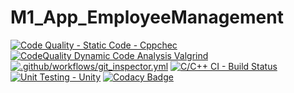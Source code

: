 # M1_App_EmployeeManagement

[![Code Quality - Static Code - Cppchec](https://github.com/RAshwin990/M1_App_Employee_Management/actions/workflows/c-cpp.yml/badge.svg)](https://github.com/RAshwin990/M1_App_Employee_Management/actions/workflows/c-cpp.yml)
[![CodeQuality Dynamic Code Analysis Valgrind](https://github.com/RAshwin990/M1_App_Employee_Management/actions/workflows/valgrind.yml/badge.svg)](https://github.com/RAshwin990/M1_App_Employee_Management/actions/workflows/valgrind.yml)
[![.github/workflows/git_inspector.yml](https://github.com/RAshwin990/M1_App_Employee_Management/actions/workflows/git_inspector.yml/badge.svg)](https://github.com/RAshwin990/M1_App_Employee_Management/actions/workflows/git_inspector.yml)
[![C/C++ CI - Build Status](https://github.com/RAshwin990/M1_App_Employee_Management/actions/workflows/linux.yml/badge.svg)](https://github.com/RAshwin990/M1_App_Employee_Management/actions/workflows/linux.yml)
[![Unit Testing - Unity](https://github.com/RAshwin990/M1_App_Employee_Management/actions/workflows/unity.yml/badge.svg)](https://github.com/RAshwin990/M1_App_Employee_Management/actions/workflows/unity.yml)
[![Codacy Badge](https://app.codacy.com/project/badge/Grade/aceab853717b47bdb2788e03623ba118)](https://www.codacy.com/gh/RAshwin990/M1_App_Employee_Management/dashboard?utm_source=github.com&amp;utm_medium=referral&amp;utm_content=RAshwin990/M1_App_Employee_Management&amp;utm_campaign=Badge_Grade)
